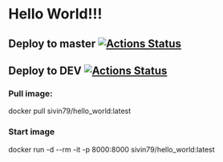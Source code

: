 # Hello World!!!


## Deploy to master [![Actions Status](https://github.com/sivin79/docker-test-CI-CD/workflows/dockerhub-CI-CD/badge.svg)](https://github.com/sivin79/docker-test-CI-CD/actions)

## Deploy to DEV [![Actions Status](https://github.com/sivin79/docker-test-CI-CD/workflows/dev-dockerhub-CI-CD/badge.svg)](https://github.com/sivin79/docker-test-CI-CD/actions)


### Pull image:
docker pull sivin79/hello_world:latest

### Start image
docker run -d --rm -it -p 8000:8000 sivin79/hello_world:latest
